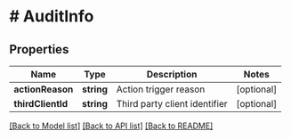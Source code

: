 # # AuditInfo

## Properties

Name | Type | Description | Notes
------------ | ------------- | ------------- | -------------
**actionReason** | **string** | Action trigger reason | [optional]
**thirdClientId** | **string** | Third party client identifier | [optional]

[[Back to Model list]](../../README.md#models) [[Back to API list]](../../README.md#endpoints) [[Back to README]](../../README.md)
